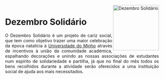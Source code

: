<a href="http://dezembrosolidario.cesium.di.uminho.pt" target="_blank">
  <img align="right" src="https://raw.githubusercontent.com/nelsonmestevao/dezembro_solidario/ne/readme/img/sticker.png" alt="Dezembro Solidário" width="150">
</a>

# Dezembro Solidário

<div align="justify">

O Dezembro Solidário é um projeto de cariz social, que tem como objetivo trazer uma maior celebração da época natalícia à [Universidade do Minho](https://www.uminho.pt/PT) através de incentivos à união da comunidade académica, espalhando decorações e unindo as nossas associações de estudantes num espírito de solidariedade e partilha, já que no final do mês todos os bens recolhidos durante a atividade serão oferecidos a uma instituição social de ajuda aos mais necessitados.

</div>
